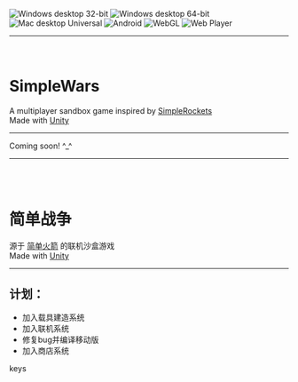 ![Windows desktop 32-bit](http://simplewars.pythonanywhere.com/get_badge/Windows%20desktop%2032-bit)
![Windows desktop 64-bit](http://simplewars.pythonanywhere.com/get_badge/Windows%20desktop%2064-bit)
![Mac desktop Universal](http://simplewars.pythonanywhere.com/get_badge/Mac%20desktop%20Universal)
![Android](http://simplewars.pythonanywhere.com/get_badge/Android)
![WebGL](http://simplewars.pythonanywhere.com/get_badge/WebGL)
![Web Player](http://simplewars.pythonanywhere.com/get_badge/Web%20Player)
__________
\
SimpleWars
==========
A multiplayer sandbox game inspired by [SimpleRockets](http://jundroo.com/app/simplerockets/)\
Made with [Unity](http://unity3d.com/)
__________
Coming soon! ^_^
__________
<br><br>

简单战争
==========
源于 [简单火箭](http://jundroo.com/app/simplerockets/) 的联机沙盒游戏\
Made with [Unity](http://unity3d.com/)
__________

计划：
----------
+ 加入载具建造系统
+ 加入联机系统
+ 修复bug并编译移动版
+ 加入商店系统

keys
